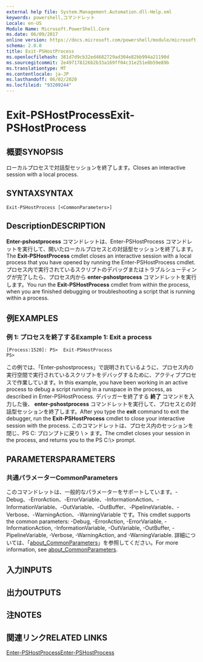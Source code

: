 ```yaml
---
external help file: System.Management.Automation.dll-Help.xml
keywords: powershell,コマンドレット
Locale: en-US
Module Name: Microsoft.PowerShell.Core
ms.date: 06/09/2017
online version: https://docs.microsoft.com/powershell/module/microsoft.powershell.core/exit-pshostprocess?view=powershell-7&WT.mc_id=ps-gethelp
schema: 2.0.0
title: Exit-PSHostProcess
ms.openlocfilehash: 381d7d9cb32ed4682729ad304e82bb994a21190d
ms.sourcegitcommit: 2e497178126b2b33a169ff04c31e251e0b59e89b
ms.translationtype: MT
ms.contentlocale: ja-JP
ms.lasthandoff: 06/02/2020
ms.locfileid: "93209244"
---
```

# <span data-ttu-id="e47be-103">Exit-PSHostProcess</span><span class="sxs-lookup"><span data-stu-id="e47be-103">Exit-PSHostProcess</span></span>

## <span data-ttu-id="e47be-104">概要</span><span class="sxs-lookup"><span data-stu-id="e47be-104">SYNOPSIS</span></span>
<span data-ttu-id="e47be-105">ローカルプロセスで対話型セッションを終了します。</span><span class="sxs-lookup"><span data-stu-id="e47be-105">Closes an interactive session with a local process.</span></span>

## <span data-ttu-id="e47be-106">SYNTAX</span><span class="sxs-lookup"><span data-stu-id="e47be-106">SYNTAX</span></span>

```
Exit-PSHostProcess [<CommonParameters>]
```

## <span data-ttu-id="e47be-107">Description</span><span class="sxs-lookup"><span data-stu-id="e47be-107">DESCRIPTION</span></span>

<span data-ttu-id="e47be-108">**Enter-pshostprocess** コマンドレットは、Enter-PSHostProcess コマンドレットを実行して、開いたローカルプロセスとの対話型セッションを終了します。</span><span class="sxs-lookup"><span data-stu-id="e47be-108">The **Exit-PSHostProcess** cmdlet closes an interactive session with a local process that you have opened by running the Enter-PSHostProcess cmdlet.</span></span> <span data-ttu-id="e47be-109">プロセス内で実行されているスクリプトのデバッグまたはトラブルシューティングが完了したら、プロセス内から **enter-pshostprocess** コマンドレットを実行します。</span><span class="sxs-lookup"><span data-stu-id="e47be-109">You run the **Exit-PSHostProcess** cmdlet from within the process, when you are finished debugging or troubleshooting a script that is running within a process.</span></span>

## <span data-ttu-id="e47be-110">例</span><span class="sxs-lookup"><span data-stu-id="e47be-110">EXAMPLES</span></span>

### <span data-ttu-id="e47be-111">例 1: プロセスを終了する</span><span class="sxs-lookup"><span data-stu-id="e47be-111">Example 1: Exit a process</span></span>

```
[Process:1520]: PS>  Exit-PSHostProcess
PS>
```

<span data-ttu-id="e47be-112">この例では、「Enter-pshostprocess」で説明されているように、プロセス内の実行空間で実行されているスクリプトをデバッグするために、アクティブプロセスで作業しています。</span><span class="sxs-lookup"><span data-stu-id="e47be-112">In this example, you have been working in an active process to debug a script running in a runspace in the process, as described in Enter-PSHostProcess.</span></span> <span data-ttu-id="e47be-113">デバッガーを終了する **終了** コマンドを入力した後、 **enter-pshostprocess** コマンドレットを実行して、プロセスとの対話型セッションを終了します。</span><span class="sxs-lookup"><span data-stu-id="e47be-113">After you type the **exit** command to exit the debugger, run the **Exit-PSHostProcess** cmdlet to close your interactive session with the process.</span></span>
<span data-ttu-id="e47be-114">このコマンドレットは、プロセス内のセッションを閉じ、PS C: プロンプトに戻り \\ \> ます。</span><span class="sxs-lookup"><span data-stu-id="e47be-114">The cmdlet closes your session in the process, and returns you to the PS C:\\\> prompt.</span></span>

## <span data-ttu-id="e47be-115">PARAMETERS</span><span class="sxs-lookup"><span data-stu-id="e47be-115">PARAMETERS</span></span>

### <span data-ttu-id="e47be-116">共通パラメーター</span><span class="sxs-lookup"><span data-stu-id="e47be-116">CommonParameters</span></span>

<span data-ttu-id="e47be-117">このコマンドレットは、一般的なパラメーターをサポートしています。-Debug、-ErrorAction、-ErrorVariable、-InformationAction、-InformationVariable、-OutVariable、-OutBuffer、-PipelineVariable、-Verbose、-WarningAction、-WarningVariable です。</span><span class="sxs-lookup"><span data-stu-id="e47be-117">This cmdlet supports the common parameters: -Debug, -ErrorAction, -ErrorVariable, -InformationAction, -InformationVariable, -OutVariable, -OutBuffer, -PipelineVariable, -Verbose, -WarningAction, and -WarningVariable.</span></span> <span data-ttu-id="e47be-118">詳細については、「[about_CommonParameters](https://go.microsoft.com/fwlink/?LinkID=113216)」を参照してください。</span><span class="sxs-lookup"><span data-stu-id="e47be-118">For more information, see [about_CommonParameters](https://go.microsoft.com/fwlink/?LinkID=113216).</span></span>

## <span data-ttu-id="e47be-119">入力</span><span class="sxs-lookup"><span data-stu-id="e47be-119">INPUTS</span></span>

## <span data-ttu-id="e47be-120">出力</span><span class="sxs-lookup"><span data-stu-id="e47be-120">OUTPUTS</span></span>

## <span data-ttu-id="e47be-121">注</span><span class="sxs-lookup"><span data-stu-id="e47be-121">NOTES</span></span>

## <span data-ttu-id="e47be-122">関連リンク</span><span class="sxs-lookup"><span data-stu-id="e47be-122">RELATED LINKS</span></span>

[<span data-ttu-id="e47be-123">Enter-PSHostProcess</span><span class="sxs-lookup"><span data-stu-id="e47be-123">Enter-PSHostProcess</span></span>](Enter-PSHostProcess.md)
